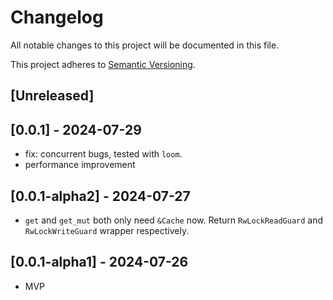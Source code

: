 # Changelog

All notable changes to this project will be documented in this file.

This project adheres to [Semantic Versioning](https://semver.org).

<!--
Note: In this file, do not use the hard wrap in the middle of a sentence for compatibility with GitHub comment style markdown rendering.
-->

## [Unreleased]
## [0.0.1] - 2024-07-29

- fix: concurrent bugs, tested with `loom`.
- performance improvement

## [0.0.1-alpha2] - 2024-07-27

- `get` and `get_mut` both only need `&Cache` now. Return `RwLockReadGuard` and `RwLockWriteGuard` wrapper respectively.

## [0.0.1-alpha1] - 2024-07-26

- MVP
